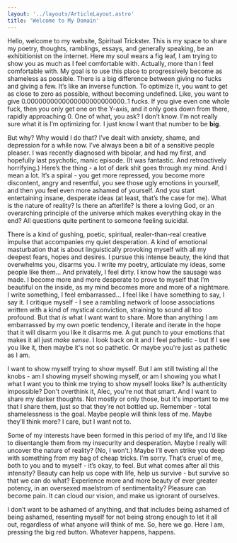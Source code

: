 ```yaml
---
layout: '../layouts/ArticleLayout.astro'
title: 'Welcome to My Domain'
---
```


Hello, welcome to my website, Spiritual Trickster. This is my space to share my poetry, thoughts, ramblings, essays, and generally speaking, be an exhibitionist on the internet. Here my soul wears a fig leaf, I am trying to show you as much as I feel comfortable with. Actually, more than I feel comfortable with. My goal is to use this place to progressively become as shameless as possible. There is a big difference between giving no fucks and giving a few. It’s like an inverse function. To optimize it, you want to get as close to zero as possible, without becoming undefined. Like, you want to give 0.0000000000000000000000000..1 fucks. If you give even one whole fuck, then you only get one on the Y-axis, and it only goes down from there, rapidly approaching 0. One of what, you ask? I don’t know. I’m not really sure what it is I’m optimizing for. I just know I want that number to be **big**.

But why? Why would I do that? I’ve dealt with anxiety, shame, and depression for a while now. I’ve always been a bit of a sensitive people pleaser. I was recently diagnosed with bipolar, and had my first, and hopefully last psychotic, manic episode. (It was fantastic. And retroactively horrifying.) Here’s the thing - a lot of dark shit goes through my mind. And I mean a lot. It’s a spiral - you get more repressed, you become more discontent, angry and resentful, you see those ugly emotions in yourself, and then you feel even more ashamed of yourself. And you start entertaining insane, desperate ideas (at least, that’s the case for me). What is the nature of reality? Is there an afterlife? Is there a loving God, or an overarching principle of the universe which makes everything okay in the end? All questions quite pertinent to someone feeling suicidal.

There is a kind of gushing, poetic, spiritual, realer-than-real creative impulse that accompanies my quiet desperation. A kind of emotional masturbation that is about linguistically provoking myself with all my deepest fears, hopes and desires. I pursue this intense beauty, the kind that overwhelms you, disarms you. I write my poetry, articulate my ideas, some people like them… And privately, I feel dirty. I know how the sausage was made. I become more and more desperate to prove to myself that I’m beautiful on the inside, as my mind becomes more and more of a nightmare. I write something, I feel embarrassed... I feel like I have something to say, I say it. I critique myself - I see a rambling network of loose associations written with a kind of mystical conviction, straining to sound all too profound. But that *is* what I want want to share. More than anything I am embarrassed by my own poetic tendency, I iterate and iterate in the hope that it will disarm you like it disarms me. A gut punch to your emotions that makes it all just *make sense*. I look back on it and I feel pathetic - but If I see you like it, then maybe it's not so pathetic. Or maybe you're just as pathetic as I am.

I want to show myself trying to show myself. But I am still twisting all the knobs - am I showing myself showing myself, or am I showing you what I what I want you to think me trying to show myself looks like? Is authenticity impossible? Don't overthink it, Alec, you're not that smart. And I want to share my darker thoughts. Not mostly or only those, but it's important to me that I share them, just so that they're not bottled up. Remember - total shamelessness is the goal. Maybe people will think less of me. Maybe they’ll think more? I care, but I want not to.

Some of my interests have been formed in this period of my life, and I’d like to disentangle them from my insecurity and desperation. Maybe I really will uncover the nature of reality? (No, I won’t.) Maybe I’ll even strike you deep with something from my bag of cheap tricks. I’m sorry. That’s cruel of me, both to you and to myself - it’s okay, to feel. But what comes after all this intensity? Beauty can help us cope with life, help us survive - but survive so that we can do what? Experience more and more beauty of ever greater potency, in an oversexed maelstrom of sentimentality? Pleasure can become pain. It can cloud our vision, and make us ignorant of ourselves.

I don’t want to be ashamed of anything, and that includes being ashamed of being ashamed, resenting myself for not being strong enough to let it all out, regardless of what anyone will think of me. So, here we go. Here I am, pressing the big red button. Whatever happens, happens.
